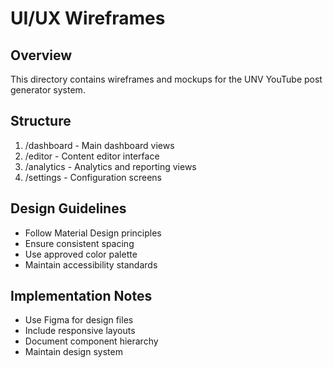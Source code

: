 # UI/UX Wireframes

## Overview
This directory contains wireframes and mockups for the UNV YouTube post generator system.

## Structure
1. /dashboard - Main dashboard views
2. /editor - Content editor interface
3. /analytics - Analytics and reporting views
4. /settings - Configuration screens

## Design Guidelines
- Follow Material Design principles
- Ensure consistent spacing
- Use approved color palette
- Maintain accessibility standards

## Implementation Notes
- Use Figma for design files
- Include responsive layouts
- Document component hierarchy
- Maintain design system
